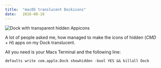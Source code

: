 ```yaml
---
title:  "macOS translucent Dockicons"
date:   2016-08-18
---
```

![Dock with transparent hidden Appicons](../../assets/blgimg/2016-08-18-dock.png)

A lot of people asked me, how managed to make the icons of hidden (*CMD + H*) apps on my Dock translucent.

All you need is your Macs Terminal and the following line:   

`defaults write com.apple.Dock showhidden -bool YES && killall Dock`
